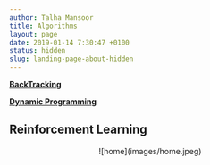 ```yaml
---
author: Talha Mansoor
title: Algorithms
layout: page
date: 2019-01-14 7:30:47 +0100
status: hidden
slug: landing-page-about-hidden
---
```

**[BackTracking](https://www.jerrulsu.com/BackTracking.html)**

**[Dynamic Programming](https://www.jerrulsu.com/Dynamic-Programming.html)**

## **Reinforcement Learning**

 <div align=center> ![home](images/home.jpeg) </div>

